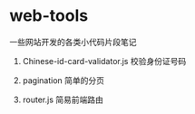 # web-tools
一些网站开发的各类小代码片段笔记

1. Chinese-id-card-validator.js 校验身份证号码

2. pagination 简单的分页

3. router.js 简易前端路由
